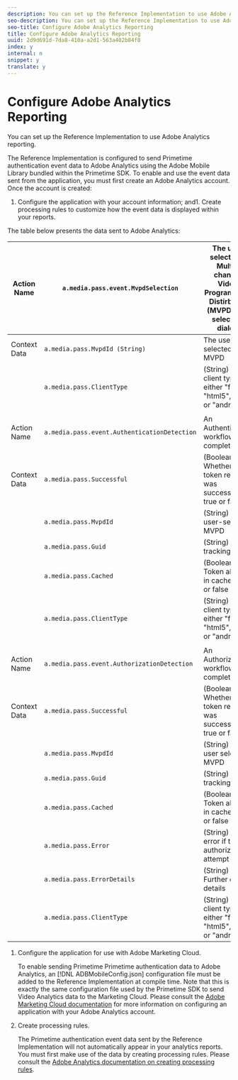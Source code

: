 ```yaml
---
description: You can set up the Reference Implementation to use Adobe Analytics reporting.
seo-description: You can set up the Reference Implementation to use Adobe Analytics reporting.
seo-title: Configure Adobe Analytics Reporting
title: Configure Adobe Analytics Reporting
uuid: 2d9d691d-7da8-410a-a2d1-563a402b84f8
index: y
internal: n
snippet: y
translate: y
---
```


# Configure Adobe Analytics Reporting

You can set up the Reference Implementation to use Adobe Analytics reporting.

The Reference Implementation is configured to send Primetime authentication event data to Adobe Analytics using the Adobe Mobile Library bundled within the Primetime SDK. To enable and use the event data sent from the application, you must first create an Adobe Analytics account. Once the account is created: 
1. Configure the application with your account information; and1. Create processing rules to customize how the event data is displayed within your reports.

The table below presents the data sent to Adobe Analytics:

|  Action Name  | `a.media.pass.event.MvpdSelection`  | The user selected a Multi-channel Video Programming Distirbutor (MVPD) in a selection dialog  |
|---|---|---|
|  Context Data  | `a.media.pass.MvpdId (String)`  | The user-selected MVPD  |
|  | `a.media.pass.ClientType`  | (String) The client type as either "flash", "html5", "ios", or "android"  |
|  | | |
|  Action Name  | `a.media.pass.event.AuthenticationDetection`  | An Authentication workflow completed  |
|  Context Data  | `a.media.pass.Successful`  | (Boolean) Whether the token request was successful, true or false  |
|  | `a.media.pass.MvpdId`  | (String) The user-selected MVPD  |
|  | `a.media.pass.Guid`  | (String) A tracking ID  |
|  | `a.media.pass.Cached`  | (Boolean) Token already in cache, true or false  |
|  | `a.media.pass.ClientType`  | (String) The client type as either "flash", "html5", "ios", or "android"  |
|  | | |
|  Action Name  | `a.media.pass.event.AuthorizationDetection`  | An Authorization workflow completed  |
|  Context Data  | `a.media.pass.Successful`  | (Boolean) Whether the token request was successful, true or false  |
|  | `a.media.pass.MvpdId`  | (String) The user selected MVPD  |
|  | `a.media.pass.Guid`  | (String) A tracking ID  |
|  | `a.media.pass.Cached`  | (Boolean) Token already in cache, true or false  |
|  | `a.media.pass.Error`  | (String) The error if the authorization attempt failed  |
|  | `a.media.pass.ErrorDetails`  | (String) Further error details  |
|  | `a.media.pass.ClientType`  | (String) The client type as either "flash", "html5", "ios", or "android"  |


1. Configure the application for use with Adobe Marketing Cloud.

   To enable sending Primetime Primetime authentication data to Adobe Analytics, an [!DNL ADBMobileConfig.json] configuration file must be added to the Reference Implementation at compile time. Note that this is exactly the same configuration file used by the Primetime SDK to send Video Analytics data to the Marketing Cloud. Please consult the [Adobe Marketing Cloud documentation](http://microsite.omniture.com/t2/help/en_US/reference/) for more information on configuring an application with your Adobe Analytics account.
1. Create processing rules.

   The Primetime authentication event data sent by the Reference Implementation will not automatically appear in your analytics reports. You must first make use of the data by creating processing rules. Please consult the [Adobe Analytics documentation on creating processing rules](http://microsite.omniture.com/t2/help/en_US/reference/processing_rules.html).
